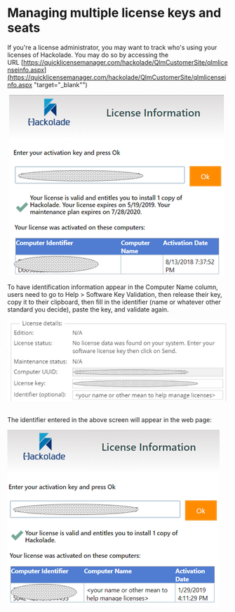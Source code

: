 # Managing multiple license keys and seats

If you're a license administrator, you may want to track who's using your licenses of Hackolade. You may do so by accessing the URL [https://quicklicensemanager.com/hackolade/QlmCustomerSite/qlmlicenseinfo.aspx](<https://quicklicensemanager.com/hackolade/QlmCustomerSite/qlmlicenseinfo.aspx> "target=\"\_blank\"")

 ![Image](<lib/QLM%20-%20License%20Manager%20no%20identification.png>)

To have identification information appear in the Computer Name column, users need to go to Help \> Software Key Validation, then release their key, copy it to their clipboard, then fill in the identifier (name or whatever other standard you decide), paste the key, and validate again.

![Image](<lib/QLM%20-%20License%20Manager%20-%20identification.png>)

\
The identifier entered in the above screen will appear in the web page:

![Image](<lib/QLM%20-%20License%20Manager%20with%20identification.png>)

